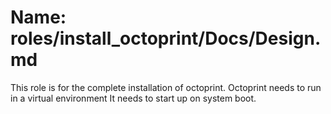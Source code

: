 # Name:   roles/install_octoprint/Docs/Design.md

This role is for the complete installation of octoprint.
Octoprint needs to run in a virtual environment
It needs to start up on system boot.

